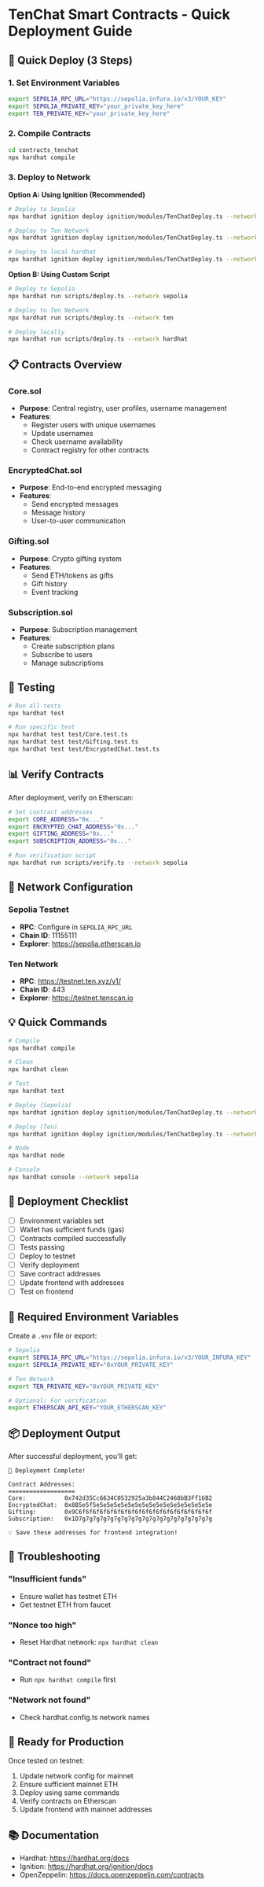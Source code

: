 # TenChat Smart Contracts - Quick Deployment Guide

## 🚀 Quick Deploy (3 Steps)

### 1. Set Environment Variables
```bash
export SEPOLIA_RPC_URL="https://sepolia.infura.io/v3/YOUR_KEY"
export SEPOLIA_PRIVATE_KEY="your_private_key_here"
export TEN_PRIVATE_KEY="your_private_key_here"
```

### 2. Compile Contracts
```bash
cd contracts_tenchat
npx hardhat compile
```

### 3. Deploy to Network

**Option A: Using Ignition (Recommended)**
```bash
# Deploy to Sepolia
npx hardhat ignition deploy ignition/modules/TenChatDeploy.ts --network sepolia

# Deploy to Ten Network
npx hardhat ignition deploy ignition/modules/TenChatDeploy.ts --network ten

# Deploy to local hardhat
npx hardhat ignition deploy ignition/modules/TenChatDeploy.ts --network hardhatMainnet
```

**Option B: Using Custom Script**
```bash
# Deploy to Sepolia
npx hardhat run scripts/deploy.ts --network sepolia

# Deploy to Ten Network
npx hardhat run scripts/deploy.ts --network ten

# Deploy locally
npx hardhat run scripts/deploy.ts --network hardhat
```

## 📋 Contracts Overview

### Core.sol
- **Purpose**: Central registry, user profiles, username management
- **Features**:
  - Register users with unique usernames
  - Update usernames
  - Check username availability
  - Contract registry for other contracts

### EncryptedChat.sol
- **Purpose**: End-to-end encrypted messaging
- **Features**:
  - Send encrypted messages
  - Message history
  - User-to-user communication

### Gifting.sol
- **Purpose**: Crypto gifting system
- **Features**:
  - Send ETH/tokens as gifts
  - Gift history
  - Event tracking

### Subscription.sol
- **Purpose**: Subscription management
- **Features**:
  - Create subscription plans
  - Subscribe to users
  - Manage subscriptions

## 🔧 Testing

```bash
# Run all tests
npx hardhat test

# Run specific test
npx hardhat test test/Core.test.ts
npx hardhat test test/Gifting.test.ts
npx hardhat test test/EncryptedChat.test.ts
```

## 📊 Verify Contracts

After deployment, verify on Etherscan:

```bash
# Set contract addresses
export CORE_ADDRESS="0x..."
export ENCRYPTED_CHAT_ADDRESS="0x..."
export GIFTING_ADDRESS="0x..."
export SUBSCRIPTION_ADDRESS="0x..."

# Run verification script
npx hardhat run scripts/verify.ts --network sepolia
```

## 📝 Network Configuration

### Sepolia Testnet
- **RPC**: Configure in `SEPOLIA_RPC_URL`
- **Chain ID**: 11155111
- **Explorer**: https://sepolia.etherscan.io

### Ten Network
- **RPC**: https://testnet.ten.xyz/v1/
- **Chain ID**: 443
- **Explorer**: https://testnet.tenscan.io

## 💡 Quick Commands

```bash
# Compile
npx hardhat compile

# Clean
npx hardhat clean

# Test
npx hardhat test

# Deploy (Sepolia)
npx hardhat ignition deploy ignition/modules/TenChatDeploy.ts --network sepolia

# Deploy (Ten)
npx hardhat ignition deploy ignition/modules/TenChatDeploy.ts --network ten

# Node
npx hardhat node

# Console
npx hardhat console --network sepolia
```

## 🎯 Deployment Checklist

- [ ] Environment variables set
- [ ] Wallet has sufficient funds (gas)
- [ ] Contracts compiled successfully
- [ ] Tests passing
- [ ] Deploy to testnet
- [ ] Verify deployment
- [ ] Save contract addresses
- [ ] Update frontend with addresses
- [ ] Test on frontend

## 🔑 Required Environment Variables

Create a `.env` file or export:

```bash
# Sepolia
export SEPOLIA_RPC_URL="https://sepolia.infura.io/v3/YOUR_INFURA_KEY"
export SEPOLIA_PRIVATE_KEY="0xYOUR_PRIVATE_KEY"

# Ten Network
export TEN_PRIVATE_KEY="0xYOUR_PRIVATE_KEY"

# Optional: For verification
export ETHERSCAN_API_KEY="YOUR_ETHERSCAN_KEY"
```

## 📦 Deployment Output

After successful deployment, you'll get:

```
🎉 Deployment Complete!

Contract Addresses:
===================
Core:           0x742d35Cc6634C0532925a3b844C2468bB3Ff16B2
EncryptedChat:  0x8B5e5f5e5e5e5e5e5e5e5e5e5e5e5e5e5e5e5e5e
Gifting:        0x9C6f6f6f6f6f6f6f6f6f6f6f6f6f6f6f6f6f6f6f
Subscription:   0x1D7g7g7g7g7g7g7g7g7g7g7g7g7g7g7g7g7g7g7g

💡 Save these addresses for frontend integration!
```

## 🚨 Troubleshooting

### "Insufficient funds"
- Ensure wallet has testnet ETH
- Get testnet ETH from faucet

### "Nonce too high"
- Reset Hardhat network: `npx hardhat clean`

### "Contract not found"
- Run `npx hardhat compile` first

### "Network not found"
- Check hardhat.config.ts network names

## 🎉 Ready for Production

Once tested on testnet:

1. Update network config for mainnet
2. Ensure sufficient mainnet ETH
3. Deploy using same commands
4. Verify contracts on Etherscan
5. Update frontend with mainnet addresses

## 📚 Documentation

- Hardhat: https://hardhat.org/docs
- Ignition: https://hardhat.org/ignition/docs
- OpenZeppelin: https://docs.openzeppelin.com/contracts
